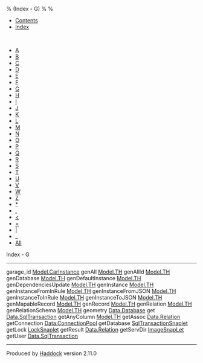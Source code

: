 % (Index - G)
% 
% 

-   [Contents](index.html)
-   [Index](doc-index.html)

 

-   [A](doc-index-A.html)
-   [B](doc-index-B.html)
-   [C](doc-index-C.html)
-   [D](doc-index-D.html)
-   [E](doc-index-E.html)
-   [F](doc-index-F.html)
-   [G](doc-index-G.html)
-   [H](doc-index-H.html)
-   [I](doc-index-I.html)
-   [J](doc-index-J.html)
-   [K](doc-index-K.html)
-   [L](doc-index-L.html)
-   [M](doc-index-M.html)
-   [N](doc-index-N.html)
-   [O](doc-index-O.html)
-   [P](doc-index-P.html)
-   [Q](doc-index-Q.html)
-   [R](doc-index-R.html)
-   [S](doc-index-S.html)
-   [T](doc-index-T.html)
-   [U](doc-index-U.html)
-   [V](doc-index-V.html)
-   [W](doc-index-W.html)
-   [Z](doc-index-Z.html)
-   [\*](doc-index-42.html)
-   [.](doc-index-46.html)
-   [\<](doc-index-60.html)
-   [=](doc-index-61.html)
-   [|](doc-index-124.html)
-   [\_](doc-index-95.html)
-   [All](doc-index-All.html)

Index - G

  ----------------------- -------------------------------------------------------------------
  garage\_id              [Model.CarInstance](Model-CarInstance.html#v:garage_id)
  genAll                  [Model.TH](Model-TH.html#v:genAll)
  genAllId                [Model.TH](Model-TH.html#v:genAllId)
  genDatabase             [Model.TH](Model-TH.html#v:genDatabase)
  genDefaultInstance      [Model.TH](Model-TH.html#v:genDefaultInstance)
  genDependenciesUpdate   [Model.TH](Model-TH.html#v:genDependenciesUpdate)
  genInstance             [Model.TH](Model-TH.html#v:genInstance)
  genInstanceFromInRule   [Model.TH](Model-TH.html#v:genInstanceFromInRule)
  genInstanceFromJSON     [Model.TH](Model-TH.html#v:genInstanceFromJSON)
  genInstanceToInRule     [Model.TH](Model-TH.html#v:genInstanceToInRule)
  genInstanceToJSON       [Model.TH](Model-TH.html#v:genInstanceToJSON)
  genMapableRecord        [Model.TH](Model-TH.html#v:genMapableRecord)
  genRecord               [Model.TH](Model-TH.html#v:genRecord)
  genRelation             [Model.TH](Model-TH.html#v:genRelation)
  genRelationSchema       [Model.TH](Model-TH.html#v:genRelationSchema)
  geometry                [Data.Database](Data-Database.html#v:geometry)
  get                     [Data.SqlTransaction](Data-SqlTransaction.html#v:get)
  getAnyColumn            [Model.TH](Model-TH.html#v:getAnyColumn)
  getAssoc                [Data.Relation](Data-Relation.html#v:getAssoc)
  getConnection           [Data.ConnectionPool](Data-ConnectionPool.html#v:getConnection)
  getDatabase             [SqlTransactionSnaplet](SqlTransactionSnaplet.html#v:getDatabase)
  getLock                 [LockSnaplet](LockSnaplet.html#v:getLock)
  getResult               [Data.Relation](Data-Relation.html#v:getResult)
  getServDir              [ImageSnapLet](ImageSnapLet.html#v:getServDir)
  getUser                 [Data.SqlTransaction](Data-SqlTransaction.html#v:getUser)
  ----------------------- -------------------------------------------------------------------

Produced by [Haddock](http://www.haskell.org/haddock/) version 2.11.0

